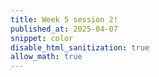 ```yaml
---
title: Week 5 session 2!
published_at: 2025-04-07
snippet: color
disable_html_sanitization: true
allow_math: true
---
```


